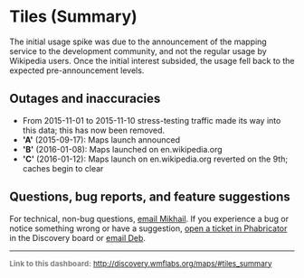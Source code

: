 Tiles (Summary)
=======

The initial usage spike was due to the announcement of the mapping service to the development community, and not the regular usage by Wikipedia users. Once the initial interest subsided, the usage fell back to the expected pre-announcement levels.

Outages and inaccuracies
------

- From 2015-11-01 to 2015-11-10 stress-testing traffic made its way into this data; this has now been removed.
- **'A'** (2015-09-17): Maps launch announced
- **'B'** (2016-01-08): Maps launched on en.wikipedia.org
- **'C'** (2016-01-12): Maps launch on en.wikipedia.org reverted on the 9th; caches begin to clear

Questions, bug reports, and feature suggestions
------
For technical, non-bug questions, [email Mikhail](mailto:mpopov@wikimedia.org?subject=Dashboard%20Question). If you experience a bug or notice something wrong or have a suggestion, [open a ticket in Phabricator](https://phabricator.wikimedia.org/maniphest/task/create/?projects=Discovery) in the Discovery board or [email Deb](mailto:deb@wikimedia.org?subject=Dashboard%20Question).

<hr style="border-color: gray;">
<p style="font-size: small; color: gray;">
  <strong>Link to this dashboard:</strong>
  <a href="http://discovery.wmflabs.org/maps/#tiles_summary">
    http://discovery.wmflabs.org/maps/#tiles_summary
  </a>
</p>
